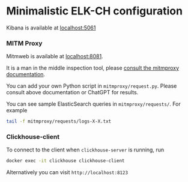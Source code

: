 # Minimalistic ELK-CH configuration

Kibana is available at [localhost:5061](http://localhost:5061)

### MITM Proxy
Mitmweb is available at [localhost:8081](http://localhost:8081).

It is a man in the middle inspection tool, please [consult the mitmproxy documentation](https://docs.mitmproxy.org/stable/).

You can add your own Python script in `mitmproxy/request.py`. Please consult above documentation or ChatGPT for results.

You can see sample ElasticSearch queries in `mitmproxy/requests/`. For example
```bash
tail -f mitmproxy/requests/logs-X-X.txt
```

### Clickhouse-client
To connect to the client when `clickhouse-server` is running, run <br>
```bash
docker exec -it clickhouse clickhouse-client
```
Alternatively you can visit `http://localhost:8123`
